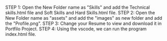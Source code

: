 STEP 1: Open the New Folder name as "Skills" and add the Technical skills.html file and Soft Skills and Hard Skills.html file.
STEP 2: Open the New Folder name as "assets" and add the "images" as new folder and add the "Profile.png".
STEP 3: Change your Resume to view and download it in Portfilo Project.
STEP 4: Using the vscode, we can run the program index.html file.
